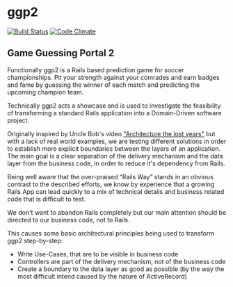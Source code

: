 ggp2
====

[![Build Status](https://travis-ci.org/gramie-sw/ggp2.png?branch=master)](https://travis-ci.org/gramie-sw/ggp2)
[![Code Climate](https://codeclimate.com/github/gramie-sw/ggp2.png)](https://codeclimate.com/github/gramie-sw/ggp2)

Game Guessing Portal 2
----------------------

Functionally ggp2 is a Rails based prediction game for soccer championships. Pit your strength against your comrades and
earn badges and fame by guessing the winner of each match and predicting the upcoming champion team.

Technically ggp2 acts a showcase and is used to investigate the feasibility of transforming a standard Rails application
into a Domain-Driven software project.

Originally inspired by Uncle Bob's video ["Architecture the lost years"](http://www.youtube.com/watch?v=WpkDN78P884)
but with a lack of real world examples, we are testing different solutions in order to establish more explicit
boundaries between the layers of an application. The main goal is a clear separation of the delivery mechanism and the
data layer from the business code, in order to reduce it's dependency from Rails.

Being well aware that the over-praised “Rails Way” stands in an obvious contrast to the described efforts, we know by
experience that a growing Rails App can lead quickly to a mix of technical details and business related code that is
difficult to test.

We don't want to abandon Rails completely but our main attention should be directed to our business code, not to Rails.

This causes some basic architectural principles being used to transform ggp2 step-by-step:

* Write Use-Cases, that are to be visible in business code
* Controllers are part of the delivery mechanism, not of the business code
* Create a boundary to the data layer as good as possible (by the way the most difficult intend caused by the nature of ActiveRecord)



